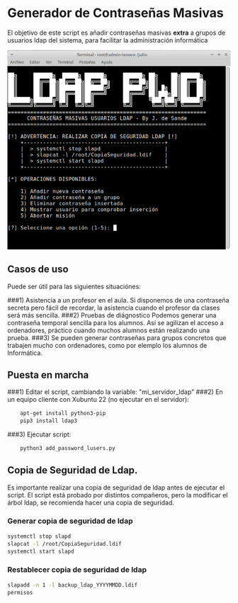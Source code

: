 # Generador de Contraseñas Masivas

El objetivo de este script es añadir contraseñas masivas **extra** a grupos de usuarios ldap del sistema,
para facilitar la administración informática

 ![A sample image](ldapPWD.png)

## Casos de uso

Puede ser útil para las siguientes situaciónes:

###1) Asistencia a un profesor en el aula.
    Si disponemos de una contraseña secreta pero fácil de recordar, la asistencia cuando el profesor da clases será más sencilla.
###2) Pruebas de diágnostico 
    Podemos generar una contraseña temporal sencilla para los alumnos. Así se agilizan el acceso a ordenadores, práctico cuando muchos alumnos están realizando una prueba.
###3)
    Se pueden generar contraseñas para grupos concretos que trabajen mucho con ordenadores, como por elemplo los alumnos de Informática.


## Puesta en marcha

###1) Editar el script, cambiando la variable: "mi_servidor_ldap"
###2) En un equipo cliente con Xubuntu 22 (no ejecutar en el servidor): 
```bash
    apt-get install python3-pip
    pip3 install ldap3
```
###3) Ejecutar script: 
```bash
    python3 add_password_lusers.py
```

## Copia de Seguridad de Ldap.

Es importante realizar una copia de seguridad de ldap antes de ejecutar el script.
El script está probado por distintos compañeros, pero la modificar el árbol ldap, se recomienda hacer una copia de seguridad.

### Generar copia de seguridad de ldap
```bash
systemctl stop slapd                   
slapcat -l /root/CopiaSeguridad.ldif    
systemctl start slapd                                                                    
```

### Restablecer copia de seguridad de ldap
```bash
slapadd -n 1 -l backup_ldap_YYYYMMDD.ldif
permisos
```
